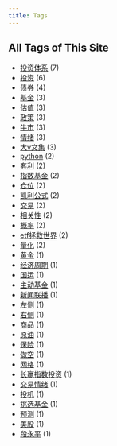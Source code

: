 ```yaml
---
title: Tags
---
```

## All Tags of This Site
* [投资体系](../tags/投资体系.md) (7)
* [投资](../tags/投资.md) (6)
* [债券](../tags/债券.md) (4)
* [基金](../tags/基金.md) (3)
* [估值](../tags/估值.md) (3)
* [政策](../tags/政策.md) (3)
* [牛市](../tags/牛市.md) (3)
* [情绪](../tags/情绪.md) (3)
* [大v文集](../tags/大v文集.md) (3)
* [python](../tags/python.md) (2)
* [套利](../tags/套利.md) (2)
* [指数基金](../tags/指数基金.md) (2)
* [仓位](../tags/仓位.md) (2)
* [凯利公式](../tags/凯利公式.md) (2)
* [交易](../tags/交易.md) (2)
* [相关性](../tags/相关性.md) (2)
* [概率](../tags/概率.md) (2)
* [etf拯救世界](../tags/etf拯救世界.md) (2)
* [量化](../tags/量化.md) (2)
* [黄金](../tags/黄金.md) (1)
* [经济周期](../tags/经济周期.md) (1)
* [国运](../tags/国运.md) (1)
* [主动基金](../tags/主动基金.md) (1)
* [新闻联播](../tags/新闻联播.md) (1)
* [左侧](../tags/左侧.md) (1)
* [右侧](../tags/右侧.md) (1)
* [商品](../tags/商品.md) (1)
* [原油](../tags/原油.md) (1)
* [保险](../tags/保险.md) (1)
* [做空](../tags/做空.md) (1)
* [网格](../tags/网格.md) (1)
* [长赢指数投资](../tags/长赢指数投资.md) (1)
* [交易情绪](../tags/交易情绪.md) (1)
* [投机](../tags/投机.md) (1)
* [挑选基金](../tags/挑选基金.md) (1)
* [预测](../tags/预测.md) (1)
* [美股](../tags/美股.md) (1)
* [段永平](../tags/段永平.md) (1)